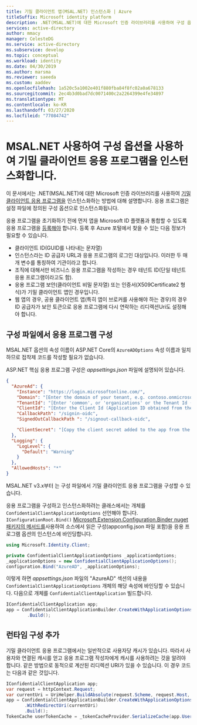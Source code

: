 ```yaml
---
title: 기밀 클라이언트 앱(MSAL.NET) 인스턴스화 | Azure
titleSuffix: Microsoft identity platform
description: .NET(MSAL.NET)에 대한 Microsoft 인증 라이브러리를 사용하여 구성 옵션을 사용하여 기밀 클라이언트 응용 프로그램을 인스턴스화하는 방법을 알아봅니다.
services: active-directory
author: mmacy
manager: CelesteDG
ms.service: active-directory
ms.subservice: develop
ms.topic: conceptual
ms.workload: identity
ms.date: 04/30/2019
ms.author: marsma
ms.reviewer: saeeda
ms.custom: aaddev
ms.openlocfilehash: 1a520c5a1002e401f880fba84f8fc02a0a678133
ms.sourcegitcommit: 2ec4b3d0bad7dc0071400c2a2264399e4fe34897
ms.translationtype: MT
ms.contentlocale: ko-KR
ms.lasthandoff: 03/27/2020
ms.locfileid: "77084742"
---
```

# <a name="instantiate-a-confidential-client-application-with-configuration-options-using-msalnet"></a>MSAL.NET 사용하여 구성 옵션을 사용하여 기밀 클라이언트 응용 프로그램을 인스턴스화합니다.

이 문서에서는 .NET(MSAL.NET)에 대한 Microsoft 인증 라이브러리를 사용하여 [기밀 클라이언트 응용 프로그램을](msal-client-applications.md) 인스턴스화하는 방법에 대해 설명합니다.  응용 프로그램은 설정 파일에 정의된 구성 옵션으로 인스턴스화됩니다.

응용 프로그램을 초기화하기 전에 먼저 앱을 Microsoft ID 플랫폼과 통합할 수 있도록 응용 프로그램을 [등록해야](quickstart-register-app.md) 합니다. 등록 후 Azure 포털에서 찾을 수 있는 다음 정보가 필요할 수 있습니다.

- 클라이언트 ID(GUID를 나타내는 문자열)
- 인스턴스라는 ID 공급자 URL과 응용 프로그램의 로그인 대상입니다. 이러한 두 매개 변수를 통칭하여 기관이라고 합니다.
- 조직에 대해서만 비즈니스 응용 프로그램을 작성하는 경우 테넌트 ID(단일 테넌트 응용 프로그램이라고도 함).
- 응용 프로그램 보안(클라이언트 비밀 문자열) 또는 인증서(X509Certificate2 형식)가 기밀 클라이언트 앱인 경우입니다.
- 웹 앱의 경우, 공용 클라이언트 앱(특히 앱이 브로커를 사용해야 하는 경우)의 경우 ID 공급자가 보안 토큰으로 응용 프로그램에 다시 연락하는 리디렉션Uri도 설정해야 합니다.

## <a name="configure-the-application-from-the-config-file"></a>구성 파일에서 응용 프로그램 구성
MSAL.NET 옵션의 속성 이름이 ASP.NET Core의 `AzureADOptions` 속성 이름과 일치하므로 접착제 코드를 작성할 필요가 없습니다.

ASP.NET 핵심 응용 프로그램 구성은 *appsettings.json* 파일에 설명되어 있습니다.

```json
{
  "AzureAd": {
    "Instance": "https://login.microsoftonline.com/",
    "Domain": "[Enter the domain of your tenant, e.g. contoso.onmicrosoft.com]",
    "TenantId": "[Enter 'common', or 'organizations' or the Tenant Id (Obtained from the Azure portal. Select 'Endpoints' from the 'App registrations' blade and use the GUID in any of the URLs), e.g. da41245a5-11b3-996c-00a8-4d99re19f292]",
    "ClientId": "[Enter the Client Id (Application ID obtained from the Azure portal), e.g. ba74781c2-53c2-442a-97c2-3d60re42f403]",
    "CallbackPath": "/signin-oidc",
    "SignedOutCallbackPath ": "/signout-callback-oidc",

    "ClientSecret": "[Copy the client secret added to the app from the Azure portal]"
  },
  "Logging": {
    "LogLevel": {
      "Default": "Warning"
    }
  },
  "AllowedHosts": "*"
}
```

MSAL.NET v3.x부터 는 구성 파일에서 기밀 클라이언트 응용 프로그램을 구성할 수 있습니다.

응용 프로그램을 구성하고 인스턴스화하려는 클래스에서는 개체를 `ConfidentialClientApplicationOptions` 선언해야 합니다.  `IConfigurationRoot.Bind()` [Microsoft.Extension.Configuration.Binder nuget 패키지의 메서드를](https://www.nuget.org/packages/Microsoft.Extensions.Configuration.Binder)사용하여 소스에서 읽은 구성(appconfig.json 파일 포함)을 응용 프로그램 옵션의 인스턴스에 바인딩합니다.

```csharp
using Microsoft.Identity.Client;

private ConfidentialClientApplicationOptions _applicationOptions;
_applicationOptions = new ConfidentialClientApplicationOptions();
configuration.Bind("AzureAD", _applicationOptions);
```

이렇게 하면 *appsettings.json* 파일의 "AzureAD" 섹션의 내용을 `ConfidentialClientApplicationOptions` 개체의 해당 속성에 바인딩할 수 있습니다.  다음으로 개체를 `ConfidentialClientApplication` 빌드합니다.

```csharp
IConfidentialClientApplication app;
app = ConfidentialClientApplicationBuilder.CreateWithApplicationOptions(_applicationOptions)
        .Build();
```

## <a name="add-runtime-configuration"></a>런타임 구성 추가
기밀 클라이언트 응용 프로그램에서는 일반적으로 사용자당 캐시가 있습니다. 따라서 사용자와 연결된 캐시를 얻고 응용 프로그램 작성자에게 캐시를 사용하려는 것을 알려야 합니다. 같은 방법으로 동적으로 계산된 리디렉션 URI가 있을 수 있습니다. 이 경우 코드는 다음과 같은 것입니다.

```csharp
IConfidentialClientApplication app;
var request = httpContext.Request;
var currentUri = UriHelper.BuildAbsolute(request.Scheme, request.Host, request.PathBase, _azureAdOptions.CallbackPath ?? string.Empty);
app = ConfidentialClientApplicationBuilder.CreateWithApplicationOptions(_applicationOptions)
       .WithRedirectUri(currentUri)
       .Build();
TokenCache userTokenCache = _tokenCacheProvider.SerializeCache(app.UserTokenCache,httpContext, claimsPrincipal);
```

